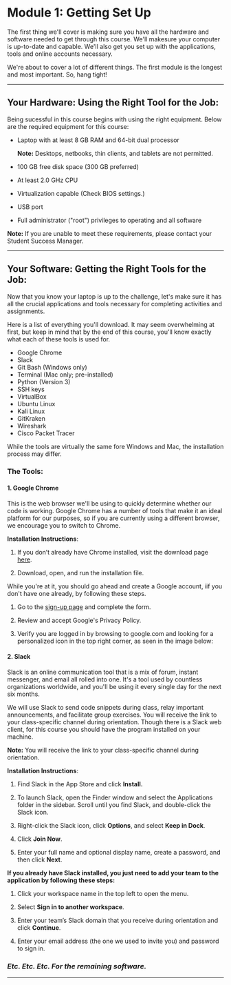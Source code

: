 # Module 1: Getting Set Up

The first thing we'll cover is making sure you have all the hardware and software needed to get through this course. We'll makesure your computer is up-to-date and capable. We'll also get you set up with the applications, tools and online accounts necessary. 

We're about to cover a lot of different things. The first module is the longest and most important. So, hang tight!

----

## **Your Hardware: Using the Right Tool for the Job:** 

Being sucessful in this course begins with using the right equipment. Below are the required equipment for this course: 

- Laptop with at least 8 GB RAM and 64-bit dual processor

  **Note:** Desktops, netbooks, thin clients, and tablets are not permitted.

- 100 GB free disk space \(300 GB preferred\)

- At least 2.0 GHz CPU

- Virtualization capable \(Check BIOS settings.\)

- USB port

- Full administrator \("root"\) privileges to operating and all software

**Note:** If you are unable to meet these requirements, please contact your Student Success Manager.

----

## **Your Software: Getting the Right Tools for the Job:** 

Now that you know your laptop is up to the challenge, let's make sure it has all the crucial applications and tools necessary for completing activities and assignments. 

Here is a list of everything you'll download. It may seem overwhelming at first, but keep in mind that by the end of this course, you'll know exactly what each of these tools is used for. 

- Google Chrome
- Slack
- Git Bash \(Windows only)
- Terminal \(Mac only; pre-installed\)
- Python (Version 3)
- SSH keys
- VirtualBox
- Ubuntu Linux
- Kali Linux
- GitKraken
- Wireshark
- Cisco Packet Tracer

While the tools are virtually the same fore Windows and Mac, the installation process may differ. 

### **The Tools:** 

#### 1. Google Chrome

This is the web browser we'll be using to quickly determine whether our code is working. Google Chrome has a number of tools that make it an ideal platform for our purposes, so if you are currently using a different browser, we encourage you to switch to Chrome.

**Installation Instructions**: 

1. If you don’t already have Chrome installed, visit the download page [here](https://www.google.com/chrome/browser/desktop/index.html).

2. Download, open, and run the installation file.

While you're at it, you should go ahead and create a Google account, iif you don't have one already, by following these steps. 

1. Go to the [sign-up page](https://accounts.google.com/SignUp?) and complete the form. 

2. Review and accept Google's Privacy Policy. 

3. Verify you are logged in by browsing to google.com and looking for a personalized icon in the top right corner, as seen in the image below:

#### 2. Slack 

Slack is an online communication tool that is a mix of forum, instant messenger, and email all rolled into one. It's a tool used by countless organizations worldwide, and you'll be using it every single day for the next six months.

We will use Slack to send code snippets during class, relay important announcements, and facilitate group exercises. You will receive the link to your class-specific channel during orientation. Though there is a Slack web client, for this course you should have the program installed on your machine.

**Note:** You will receive the link to your class-specific channel during orientation.

**Installation Instructions**:

1. Find Slack in the App Store and click **Install.**

2. To launch Slack, open the Finder window and select the Applications folder in the sidebar. Scroll until you find Slack, and double-click the Slack icon.
3. Right-click the Slack icon, click **Options**, and select **Keep in Dock**.

4. Click **Join Now**.

5. Enter your full name and optional display name, create a password, and then click **Next**.

**If you already have Slack installed, you just need to add your team to the application by following these steps:**

1. Click your workspace name in the top left to open the menu.

2. Select **Sign in to another workspace**.

3. Enter your team’s Slack domain that you receive during orientation and click **Continue**.

4. Enter your email address \(the one we used to invite you\) and password to sign in.


### _Etc. Etc. Etc. For the remaining software._

----